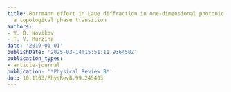 ```yaml
---
title: Borrmann effect in Laue diffraction in one-dimensional photonic crystals under
  a topological phase transition
authors:
- V. B. Novikov
- T. V. Murzina
date: '2019-01-01'
publishDate: '2025-03-14T15:51:11.936450Z'
publication_types:
- article-journal
publication: '*Physical Review B*'
doi: 10.1103/PhysRevB.99.245403
---
```

